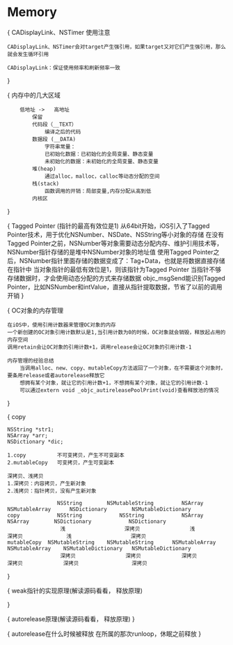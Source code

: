 #  Memory

{
    CADisplayLink、NSTimer 使用注意
    
    CADisplayLink、NSTimer会对target产生强引用，如果target又对它们产生强引用，那么就会发生循环引用
    
    CADisplayLink：保证使用频率和刷新频率一致
}

{
    内存中的几大区域
    
        低地址 ->   高地址
            保留
            代码段（__TEXT）
                编译之后的代码
            数据段 (__DATA)
                字符串常量：
                已初始化数据：已初始化的全局变量、静态变量
                未初始化的数据：未初始化的全局变量、静态变量
            堆(heap)
                通过alloc，malloc，calloc等动态分配的空间
            栈(stack)
                函数调用的开销：局部变量,内存分配从高到低
            内核区
            
}

{
    Tagged Pointer (指针的最高有效位是1)
        从64bit开始，iOS引入了Tagged Pointer技术，用于优化NSNumber、NSDate、NSString等小对象的存储
        在没有Tagged Pointer之前，NSNumber等对象需要动态分配内存、维护引用技术等，NSNumber指针存储的是堆中NSNumber对象的地址值
        使用Tagged Pointer之后，NSNumber指针里面存储的数据变成了：Tag+Data，也就是将数据直接存储在指针中
        当对象指针的最低有效位是1，则该指针为Tagged Pointer
        当指针不够存储数据时，才会使用动态分配的方式来存储数据
        objc_msgSend能识别Tagged Pointer，比如NSNumber和intValue，直接从指针提取数据，节省了以前的调用开销
}

{
    OC对象的内存管理
    
    在iOS中，使用引用计数器来管理OC对象的内存
    一个新创建的OC对象引用计数默认是1,当引用计数为0的时候，OC对象就会销毁，释放起占用的内存空间
    调用retain会让OC对象的引用计数+1，调用release会让OC对象的引用计数-1
    
    内存管理的经验总结
        当调用alloc、new、copy、mutableCopy方法返回了一个对象，在不需要这个对象时，要条用release或者autorelease释放它
        想拥有某个对象，就让它的引用计数+1，不想拥有某个对象，就让它的引用计数-1
        可以通过extern void _objc_autireleasePoolPrint(void)查看释放池的情况
}

{
    copy
    
    NSString *str1;
    NSArray *arr;
    NSDictionary *dic;
    
    1.copy          不可变拷贝，产生不可变副本
    2.mutableCopy   可变拷贝，产生可变副本
    
    深拷贝、浅拷贝
    1.深拷贝：内容拷贝，产生新对象
    2.浅拷贝：指针拷贝，没有产生新对象 
    
                    NSString        NSMutableString         NSArray     NSMutableArray      NSDictionary        NSMutableDictionary
    copy            NSString            NSString            NSArray          NSArray        NSDictionary            NSDictionary
                     浅                   深拷贝                浅              深拷贝              浅                   深拷贝
    mutableCopy  NSMutableString    NSMutableString      NSMutableArray NSMutableArray    NSMutableDictionary   NSMutableDictionary
                     深拷贝                深拷贝             深拷贝             深拷贝             深拷贝                 深拷贝
}

{
    weak指针的实现原理(解读源码看看， 释放原理)
    
    
}

{
    autorelease原理(解读源码看看， 释放原理)
}

{
    autorelease在什么时候被释放
    在所属的那次runloop，休眠之前释放
}
